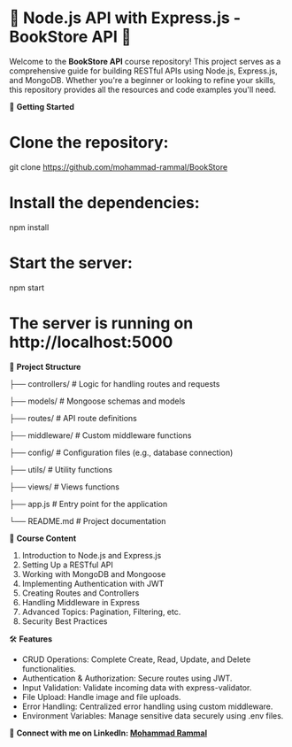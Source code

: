 # 🖤 Node.js API with Express.js - BookStore API 🖤

Welcome to the **BookStore API** course repository! This project serves as a comprehensive guide for building RESTful APIs using Node.js, Express.js, and MongoDB. Whether you're a beginner or looking to refine your skills, this repository provides all the resources and code examples you'll need.

🚀 **Getting Started**

# Clone the repository:
git clone https://github.com/mohammad-rammal/BookStore

# Install the dependencies:
npm install

# Start the server:
npm start

# The server is running on http://localhost:5000

📂 **Project Structure**


├── controllers/        # Logic for handling routes and requests

├── models/             # Mongoose schemas and models

├── routes/             # API route definitions

├── middleware/         # Custom middleware functions

├── config/             # Configuration files (e.g., database connection)

├── utils/              # Utility functions

├── views/              # Views functions

├── app.js           # Entry point for the application

└── README.md           # Project documentation


🧠 **Course Content**

01. Introduction to Node.js and Express.js
02. Setting Up a RESTful API
03. Working with MongoDB and Mongoose
04. Implementing Authentication with JWT
05. Creating Routes and Controllers
06. Handling Middleware in Express
07. Advanced Topics: Pagination, Filtering, etc.
08. Security Best Practices


🛠 **Features**

- CRUD Operations: Complete Create, Read, Update, and Delete functionalities.
- Authentication & Authorization: Secure routes using JWT.
- Input Validation: Validate incoming data with express-validator.
- File Upload: Handle image and file uploads.
- Error Handling: Centralized error handling using custom middleware.
- Environment Variables: Manage sensitive data securely using .env files.


🔗 **Connect with me on LinkedIn: [Mohammad Rammal](https://www.linkedin.com/in/mohammad-rammal/)**
